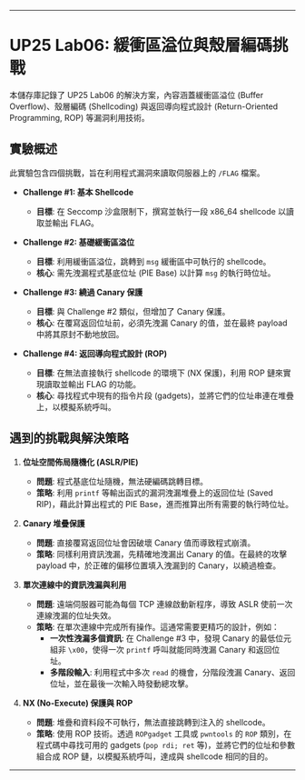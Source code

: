 ---

# UP25 Lab06: 緩衝區溢位與殼層編碼挑戰

本儲存庫記錄了 UP25 Lab06 的解決方案，內容涵蓋緩衝區溢位 (Buffer Overflow)、殼層編碼 (Shellcoding) 與返回導向程式設計 (Return-Oriented Programming, ROP) 等漏洞利用技術。

## 實驗概述

此實驗包含四個挑戰，旨在利用程式漏洞來讀取伺服器上的 `/FLAG` 檔案。

*   **Challenge #1: 基本 Shellcode**
    *   **目標**: 在 Seccomp 沙盒限制下，撰寫並執行一段 x86_64 shellcode 以讀取並輸出 FLAG。

*   **Challenge #2: 基礎緩衝區溢位**
    *   **目標**: 利用緩衝區溢位，跳轉到 `msg` 緩衝區中可執行的 shellcode。
    *   **核心**: 需先洩漏程式基底位址 (PIE Base) 以計算 `msg` 的執行時位址。

*   **Challenge #3: 繞過 Canary 保護**
    *   **目標**: 與 Challenge #2 類似，但增加了 Canary 保護。
    *   **核心**: 在覆寫返回位址前，必須先洩漏 Canary 的值，並在最終 payload 中將其原封不動地放回。

*   **Challenge #4: 返回導向程式設計 (ROP)**
    *   **目標**: 在無法直接執行 shellcode 的環境下 (NX 保護)，利用 ROP 鏈來實現讀取並輸出 FLAG 的功能。
    *   **核心**: 尋找程式中現有的指令片段 (gadgets)，並將它們的位址串連在堆疊上，以模擬系統呼叫。

## 遇到的挑戰與解決策略

1.  **位址空間佈局隨機化 (ASLR/PIE)**
    *   **問題**: 程式基底位址隨機，無法硬編碼跳轉目標。
    *   **策略**: 利用 `printf` 等輸出函式的漏洞洩漏堆疊上的返回位址 (Saved RIP)，藉此計算出程式的 PIE Base，進而推算出所有需要的執行時位址。

2.  **Canary 堆疊保護**
    *   **問題**: 直接覆寫返回位址會因破壞 Canary 值而導致程式崩潰。
    *   **策略**: 同樣利用資訊洩漏，先精確地洩漏出 Canary 的值。在最終的攻擊 payload 中，於正確的偏移位置填入洩漏到的 Canary，以繞過檢查。

3.  **單次連線中的資訊洩漏與利用**
    *   **問題**: 遠端伺服器可能為每個 TCP 連線啟動新程序，導致 ASLR 使前一次連線洩漏的位址失效。
    *   **策略**: 在單次連線中完成所有操作。這通常需要更精巧的設計，例如：
        *   **一次性洩漏多個資訊**: 在 Challenge #3 中，發現 Canary 的最低位元組非 `\x00`，使得一次 `printf` 呼叫就能同時洩漏 Canary 和返回位址。
        *   **多階段輸入**: 利用程式中多次 `read` 的機會，分階段洩漏 Canary、返回位址，並在最後一次輸入時發動總攻擊。

4.  **NX (No-Execute) 保護與 ROP**
    *   **問題**: 堆疊和資料段不可執行，無法直接跳轉到注入的 shellcode。
    *   **策略**: 使用 ROP 技術。透過 `ROPgadget` 工具或 `pwntools` 的 `ROP` 類別，在程式碼中尋找可用的 gadgets (`pop rdi; ret` 等)，並將它們的位址和參數組合成 ROP 鏈，以模擬系統呼叫，達成與 shellcode 相同的目的。

---